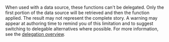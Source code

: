 
When used with a data source, these functions can't be delegated. Only the first portion of the data source will be retrieved and then the function applied. The result may not represent the complete story. A warning may appear at authoring time to remind you of this limitation and to suggest switching to delegable alternatives where possible. For more information, see the [delegation overview](/power-apps/maker/delegation-overview).


